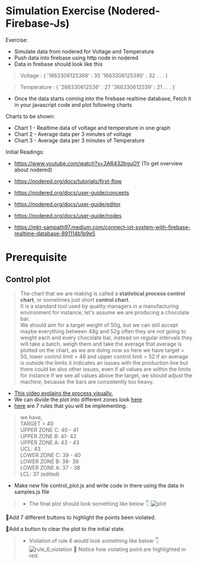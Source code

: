 # Simulation Exercise (Nodered-Firebase-Js) 

Exercise:
- Simulate data from nodered for Voltage and Temperature
- Push data into firebase using http node in nodered
- Data in firebase should look like this
> Voltage : {
'1663306125368' : 35
'1663306125390' : 32
> .
> .
> .
> }

> Temperature : {
'266330612536' : 27
'366330612539' : 21
> .
> .
> .
> }`

- Once the data starts coming into the firebase realtime database, Fetch it in your javascript code and plot following charts

Charts to be shown:
- Chart 1 - Realtime data of voltage and temperature in one graph
- Chart 2 - Average data per 3 minutes of voltage
- Chart 3 - Average data per 3 minutes of Temperature


Initial Readings:

- https://www.youtube.com/watch?v=3AR432bguOY (To get overview about nodered)
- https://nodered.org/docs/tutorials/first-flow
- https://nodered.org/docs/user-guide/concepts
- https://nodered.org/docs/user-guide/editor
- https://nodered.org/docs/user-guide/nodes

- https://mkt-sampath97.medium.com/connect-iot-system-with-firebase-realtime-database-891114b1b9e5








# Prerequisite
## Control plot
> The chart that we are making is called a
> **statistical process control chart**,
> or sometimes just short **control chart**.</br>
> It is a standard tool used by quality managers
> in a manufacturing environment for instance,
> let's assume we are producing a chocolate bar.</br>
> We should aim for a target weight of 50g,
> but we can still accept maybe everything between 48g and 52g
> often they are not going to weight each and every chocolate bar,
> instead on regular intervals they will take a batch, weigh them
> and take the average
> that average is plotted on the chart, as we are doing now
> so here we have target = 50, lower control limit = 48 and upper control limit = 52
> if an average is outside the limits it indicates an issues with the production line
> but there could be also other issues, even if all values are within the limits
> for instance if we see all values above the target, we should adjust the machine,
> because the bars are consistently too heavy.

* [This video explains the process visually.](https://www.youtube.com/watch?v=Ugcb7Vlp0Ts)
* We can divide the plot into different zones
   look [here](https://www.sixsigma-institute.org/Six_Sigma_DMAIC_Process_Control_Phase_What_Are_Control_Charts.php)
* [here](https://www.sixsigma-institute.org/Six_Sigma_DMAIC_Process_Control_Phase_SPC_Out_Of_Control.php) are 7 rules
   that you will be implementing.

> we have,</br>
> TARGET = 40</br>
> UPPER ZONE C: 40 - 41</br>
> UPPER ZONE B: 41- 42</br>
> UPPER ZONE A: 43 - 43</br>
> UCL: 43</br>
> LOWER ZONE C: 39 - 40</br>
> LOWER ZONE B: 38- 39</br>
> LOWER ZONE A: 37 - 38</br>
> LCL: 37 (edited)</br>

- Make new file control_plot.js and write code in there using the data in samples.js file
> - The final plot should look something like below 👇
![plot](./images/control_plot.png)

📌Add 7 different buttons to highlight the points been violated.

📌Add a button to clear the plot to the initial state.

>- Violation of rule 6 would look something like below 👇
![rule_6_violation](./images/rule_6_violation.png)
>🧐 Notice how violating point are highlighted in red.
